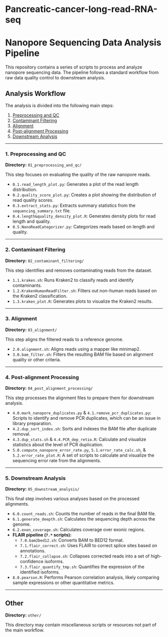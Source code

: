 # Pancreatic-cancer-long-read-RNA-seq

# Nanopore Sequencing Data Analysis Pipeline

This repository contains a series of scripts to process and analyze nanopore sequencing data. The pipeline follows a standard workflow from raw data quality control to downstream analysis.

## Analysis Workflow

The analysis is divided into the following main steps:

1.  [Preprocessing and QC](#1-preprocessing-and-qc)
2.  [Contaminant Filtering](#2-contaminant-filtering)
3.  [Alignment](#3-alignment)
4.  [Post-alignment Processing](#4-post-alignment-processing)
5.  [Downstream Analysis](#5-downstream-analysis)

---

### 1. Preprocessing and QC

**Directory:** `01_preprocessing_and_qc/`

This step focuses on evaluating the quality of the raw nanopore reads.

-   `0.1.read_length_plot.py`: Generates a plot of the read length distribution.
-   `0.2.quality_score_plot.py`: Creates a plot showing the distribution of read quality scores.
-   `0.3.extract_stats.py`: Extracts summary statistics from the `sequencing_summary.txt` file.
-   `0.4.length&quality_density_plot.R`: Generates density plots for read length and quality.
-   `0.5.NanoReadCategorizer.py`: Categorizes reads based on length and quality.

---

### 2. Contaminant Filtering

**Directory:** `02_contaminant_filtering/`

This step identifies and removes contaminating reads from the dataset.

-   `1.1.kraken.sh`: Runs Kraken2 to classify reads and identify contaminants.
-   `1.2.KrakenHumanReadFilter.sh`: Filters out non-human reads based on the Kraken2 classification.
-   `1.3.kraken_plot.R`: Generates plots to visualize the Kraken2 results.

---

### 3. Alignment

**Directory:** `03_alignment/`

This step aligns the filtered reads to a reference genome.

-   `2.0.alignment.sh`: Aligns reads using a mapper like minimap2.
-   `3.0.bam_filter.sh`: Filters the resulting BAM file based on alignment quality or other criteria.

---

### 4. Post-alignment Processing

**Directory:** `04_post_alignment_processing/`

This step processes the alignment files to prepare them for downstream analysis.

-   `4.0.mark_nanopore_duplicates.py` & `4.1.remove_pcr_duplicates.py`: Scripts to identify and remove PCR duplicates, which can be an issue in library preparation.
-   `4.2.dup_sort_index.sh`: Sorts and indexes the BAM file after duplicate removal.
-   `4.3.dup_stats.sh` & `4.4.PCR_dep_retio.R`: Calculate and visualize statistics about the level of PCR duplication.
-   `5.0.compute_nanopore_error_rate.py`, `5.1.error_rate_calc.sh`, & `5.2.error_rate_plot.R`: A set of scripts to calculate and visualize the sequencing error rate from the alignments.

---

### 5. Downstream Analysis

**Directory:** `05_downstream_analysis/`

This final step involves various analyses based on the processed alignments.

-   `6.0.count_reads.sh`: Counts the number of reads in the final BAM file.
-   `6.1.generate_deepth.sh`: Calculates the sequencing depth across the genome.
-   `6.2.exon_coverage.sh`: Calculates coverage over exonic regions.
-   **FLAIR pipeline (`7.*` scripts):**
    -   `7.0.bam2bed12.sh`: Converts BAM to BED12 format.
    -   `7.1.flair_correct.sh`: Uses FLAIR to correct splice sites based on annotations.
    -   `7.2.flair_collapse.sh`: Collapses corrected reads into a set of high-confidence isoforms.
    -   `7.3.flair_quantify_tmp.sh`: Quantifies the expression of the identified isoforms.
-   `8.0.pearson.R`: Performs Pearson correlation analysis, likely comparing sample expressions or other quantitative metrics.

---
## Other

**Directory:** `other/`

This directory may contain miscellaneous scripts or resources not part of the main workflow. 

